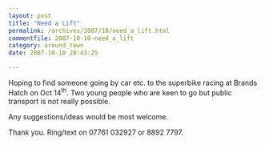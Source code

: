 ```yaml
---
layout: post
title: "Need a Lift"
permalink: /archives/2007/10/need_a_lift.html
commentfile: 2007-10-10-need_a_lift
category: around_town
date: 2007-10-10 20:43:25

---
```


Hoping to find someone going by car etc. to the superbike racing at Brands Hatch on Oct 14<sup>th</sup>. Two young people who are keen to go but public transport is not really possible.

Any suggestions/ideas would be most welcome.

Thank you. Ring/text on 07761 032927 or 8892 7797.

